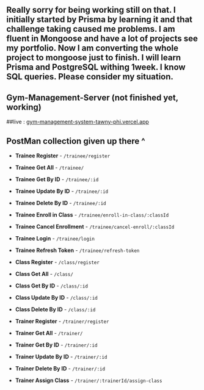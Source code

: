 ## Really sorry for being working still on that. I initially started by Prisma by learning it and that challenge taking caused me problems. I am fluent in Mongoose and have a lot of projects see my portfolio. Now I am converting the whole project to mongoose just to finish. I will learn Prisma and PostgreSQL withing 1week. I know SQL queries. Please consider my situation.

## Gym-Management-Server (not finished yet, working)


##live : [gym-management-system-tawny-phi.vercel.app](https://gym-management-system-tawny-phi.vercel.app/)


## PostMan collection given up there ^


- **Trainee Register** - `/trainee/register`

- **Trainee Get All** - `/trainee/`

- **Trainee Get By ID** - `/trainee/:id`

- **Trainee Update By ID** - `/trainee/:id`

- **Trainee Delete By ID** - `/trainee/:id`

- **Trainee Enroll in Class** - `/trainee/enroll-in-class/:classId`

- **Trainee Cancel Enrollment** - `/trainee/cancel-enroll/:classId`

- **Trainee Login** - `/trainee/login`

- **Trainee Refresh Token** - `/trainee/refresh-token`

- **Class Register** - `/class/register`

- **Class Get All** - `/class/`

- **Class Get By ID** - `/class/:id`

- **Class Update By ID** - `/class/:id`

- **Class Delete By ID** - `/class/:id`

- **Trainer Register** - `/trainer/register`

- **Trainer Get All** - `/trainer/`

- **Trainer Get By ID** - `/trainer/:id`

- **Trainer Update By ID** - `/trainer/:id`

- **Trainer Delete By ID** - `/trainer/:id`

- **Trainer Assign Class** - `/trainer/:trainerId/assign-class`